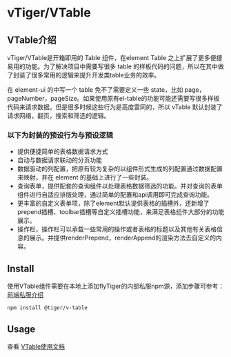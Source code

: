 
# vTiger/VTable
## VTable介绍
vTiger/VTable是开箱即用的 Table 组件，在element Table 之上扩展了更多便捷易用的功能。为了解决项目中需要写很多 table 的样板代码的问题，所以在其中做了封装了很多常用的逻辑来提升开发类table业务的效率。

在 element-ui 的中写一个 table 免不了需要定义一些 state，比如 page，pageNumber，pageSize。如果使用原有el-table的功能可能还需要写很多样板代码来请求数据。但是很多时候这些行为是高度雷同的，所以 vTable 默认封装了请求网络，翻页，搜索和筛选的逻辑。

### 以下为封装的预设行为与预设逻辑
- 提供便捷简单的表格数据请求方式
- 自动与数据请求联动的分页功能
- 数据驱动的列配置，把原有较为复杂的以组件形式生成的列配置通过数据配置来映射，并在 element 的基础上进行了一些封装。
- 查询表单，提供配套的查询组件以处理表格数据筛选的功能。并对查询的表单组件进行自适应排版处理，通过简单的配置和api调用即可完成查询功能。
- 更丰富的自定义表单项，除了element默认提供表格的插槽外，还新增了prepend插槽、toolbar插槽等自定义插槽功能，来满足表格组件大部分的功能展示。
- 操作栏，操作栏可以承载一些常用的操作或者表格的标题以及其他有关表格信息的展示。并提供renderPrepend，renderAppend的渲染方法去自定义的内容。

## Install
使用VTable组件需要在本地上添加flyTiger的内部私服npm源，添加步骤可参考： [前端私服介绍](http://wiki.hucais.com/pages/viewpage.action?pageId=19792552)
```
npm install @tiger/v-table
```
## Usage
查看 [VTable使用文档](http://front-end.flytiger.net/tiger_table/)
